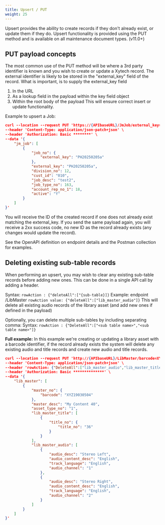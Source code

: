 ```yaml
---
title: Upsert / PUT
weight: 25
---
```

Upsert provides the ability to create records if they don't already exist, or update them if they do. Upsert functionality is provided using the PUT method and is available on all maintenance document types. (v11.0+)

## PUT payload concepts
The most common use of the PUT method will be where a 3rd party identifier is known and you wish to create or update a Xytech record.
The external identifier is likely to be stored in the "external_key" field of the record.
What is important, is to supply the external_key field 
1. In the URL
2. As a lookup field in the payload within the key field object
3. Within the root body of the payload
This will ensure correct insert or update functionality.

Example to upsert a Job:
```json
curl --location --request PUT 'https://{APIbaseURL}/JmJob/external_key=PH20250205a' \
--header 'Content-Type: application/json-patch+json' \
--header 'Authorization: Basic ********' \
--data '{
    "jm_job": [
        {
            "job_no": {
                "external_key": "PH20250205a"
            },
            "external_key": "PH20250205a",
            "division_no": 12,
            "cust_id": "010",
            "job_desc": "test2",
            "job_type_no": 163,
            "account_rep_no_1": 18,
            "active": "Y"
        }
    ]
}'
```

You will receive the ID of the created record if one does not already exist matching the external_key.
If you send the same payload again, you will receive a 2xx success code, no new ID as the record already exists (any changes would update the record).


See the OpenAPI definition on endpoint details and the Postman collection for examples.

## Deleting existing sub-table records
When performing an upsert, you may wish to clear any existing sub-table records before adding new ones. This can be done in a single API call by adding a header.

Syntax: `rowAction : {"deleteAll":["{sub-table}]}`
Example: endpoint /LibMaster `rowAction value: {"deleteAll":["lib_master_audio"]}`
This will delete all existing audio records of the library asset (and add new ones if defined in the payload)

Optionally, you can delete multiple sub-tables by including separating comma:
Syntax: `rowAction : {"DeleteAll":["<sub table name>","<sub table name>"]}`

**Full example:**
In this example we're creating or updating a library asset with a barcode identifier, if the record already exists the system will delete any existing audio and title records and create new audio and title records.
```json
curl --location --request PUT 'http://{APIbaseURL}/LibMaster/barcode=XYZ19030504' \
--header 'Content-Type: application/json-patch+json' \
--header 'rowAction: {"DeleteAll":["lib_master_audio","lib_master_title"]}' \
--header 'Authorization: Basic **************' \
--data '{
    "lib_master": [
        {
            "master_no": {
                "barcode": "XYZ19030504"
            },
            "master_desc": "My Content 40",
            "asset_type_no": "1",
            "lib_master_title": [
                {
                    "title_no": {
                        "title_no": "36"
                    }
                }
            ],
            "lib_master_audio": [
                {
                    "audio_desc": "Stereo Left",
                    "audio_content_desc": "English",
                    "track_language": "English",
                    "audio_channel": "1"
                },
                {
                    "audio_desc": "Stereo Right",
                    "audio_content_desc": "English",
                    "track_language": "English",
                    "audio_channel": "2"
                }
            ]
        }
    ]
}'
```







